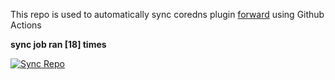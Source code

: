 This repo is used to automatically sync coredns plugin [forward](https://github.com/QZLin/forward) using Github Actions

**sync job ran [18] times**

[![Sync Repo](https://github.com/QZLin/coredns-extract/actions/workflows/sync.yaml/badge.svg)](https://github.com/QZLin/coredns-extract/actions/workflows/sync.yaml)
